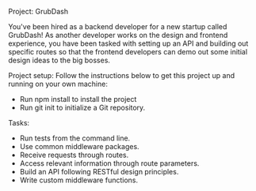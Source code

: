 Project: GrubDash

You've been hired as a backend developer for a new startup called GrubDash!
As another developer works on the design and frontend experience, you have been tasked with setting up an API and building out specific routes so that
the frontend developers can demo out some initial design ideas to the big bosses.

Project setup:
Follow the instructions below to get this project up and running on your own machine:
- Run npm install to install the project
- Run git init to initialize a Git repository.

Tasks:
- Run tests from the command line.
- Use common middleware packages.
- Receive requests through routes.
- Access relevant information through route parameters.
- Build an API following RESTful design principles.
- Write custom middleware functions.
